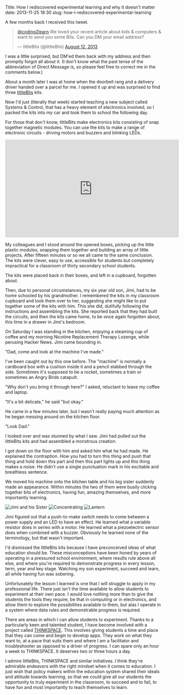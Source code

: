 Title: How I rediscovered experimental learning and why it doesn't matter
date: 2013-11-25 18:30
slug: how-i-rediscovered-experimental-learning

A few months back I received this tweet.
<blockquote class="twitter-tweet" lang="en"><p><a href="https://twitter.com/Coding2Learn">@coding2learn</a> We loved your recent article about kids &amp; computers &amp; want to send you some Bits. Can you DM your email address?</p>&mdash; littleBits (@littleBits) <a href="https://twitter.com/littleBits/statuses/367055818094837760">August 12, 2013</a></blockquote>
<script async src="//platform.twitter.com/widgets.js" charset="utf-8"></script>
I was a little surprised, but DM'ed them back with my address and then promptly forgot all about it. (I don't know what the past tense of the abbreviation of Direct Message is, so please feel free to correct me in the comments below.)

About a month later I was at home when the doorbell rang and a delivery driver handed over a parcel for me. I opened it up and was surprised to find three [littleBits](http://littlebits.cc) kits.

Now I'd just (literally that week) started teaching a new subject called Systems & Control, that has a heavy element of electronics involved, so I packed the kits into my car and took them to school the following day.

For those that don't know, littleBits make electronics kits consisting of snap together magnetic modules. You can use the kits to make a range of electronic circuits - driving motors and buzzers and blinking LEDs.

<iframe width="560" height="315" src="https://www.youtube.com/embed/IE9dU_REgmc" frameborder="0" allowfullscreen></iframe>

My colleagues and I stood around the opened boxes, picking up the little plastic modules, snapping them together and building an array of little projects. After fifteen minutes or so we all came to the same conclusion. The kits were clever, easy to use, accessible for students but completely impractical for a classroom of thirty secondary school students.

The kits were placed back in their boxes, and left in a cupboard, forgotten about.

Then, due to personal circumstances, my six year old son, Jimi, had to be home schooled by his grandmother. I remembered the kits in my classroom cupboard and took them over to her, suggesting she might like to put together some of the kits with him. This she did, dutifully following the instructions and assembling the kits. She reported back that they had built the circuits, and then the kits came home, to be once again forgotten about, this time in a drawer in Jimi's bedroom.

On Saturday I was standing in the kitchen, enjoying a steaming cup of coffee and my morning Nicotine Replacement Therapy Lozenge, while perusing Hacker News. Jimi came bounding in.

"Dad, come and look at the machine I've made."

I've been caught out by this one before. The "machine" is normally a cardboard box with a cushion inside it and a pencil stabbed through the side. Sometimes it's supposed to be a rocket, sometimes a train or sometimes an Angry Birds catapult.

"Why don't you bring it through here?" I asked, reluctant to leave my coffee and laptop.

"It's a bit delicate," he said "but okay."

He came in a few minutes later, but I wasn't really paying much attention as he began messing around on the kitchen floor.

"Look Dad."

I looked over and was stunned by what I saw. Jimi had pulled out the littleBits kits and had assembled a monstrous creation.

I got down on the floor with him and asked him what he had made. He explained the contraption. How you had to turn this thing and push that thing and hold down this part and then this part lights up and this thing makes a noise. He didn't use a single punctuation mark in his excitable and breathless sentence.

We moved his machine onto the kitchen table and his big sister suddenly made an appearance. Within minutes the two of them were busily clicking together bits of electronics, having fun, amazing themselves, and more importantly learning.

![Jimi and his Sister]({filename}/images/littleBits/Jimi.jpg)
![Concentrating]({filename}/images/littleBits/Concentrating.jpg)
![Lantern]({filename}/images/littleBits/Lantern.jpg)

Jimi figured out that a push-to-make switch needs to come between a power supply and an LED to have an effect. He learned what a variable resistor does in series with a motor. He learned what a piezoelectric sensor does when combined with a buzzer. Obviously he learned none of the terminology, but that wasn't important.

I'd dismissed the littleBits kits because I have preconceived ideas of what education should be. These misconceptions have been honed by years of operating in a pressured school environment, where results rule above all else, and where you're required to demonstrate progress in every lesson, term, year and key stage. Watching my son experiment, succeed and learn, all while having fun was sobering.

Unfortunately the lesson I learned is one that I will struggle to apply in my professional life. There just isn't the time available to allow students to experiment at their own pace. I would love nothing more than to give the students the tools they require, be that in computing or in electronics, and allow them to explore the possibilities available to them, but alas I operate in a system where data rules and demonstrable progress is required.

There are areas in which I can allow students to experiment. Thanks to a particularly keen and talented student, I have become involved with a project called [THINKSPACE](http://thinkspace.co.uk/). This involves giving students a time and place that they can come and begin to develop apps. They work on what they want to, at a pace that suits them and where I am a facilitator and troubleshooter as opposed to a driver of progress. I can spare only an hour a week to THINKSPACE. It deserves two or three hours a day.

I admire littleBits, THINKSPACE and similar initiatives. I think they're admirable endeavors with the right mindset when it comes to education. I just wish that policy makers within the education system shared their ideals and attitude towards learning, so that we could give all our students the opportunity to truly experiment in the classroom, to succeed and to fail, to have fun and most importantly to teach themselves to learn.


